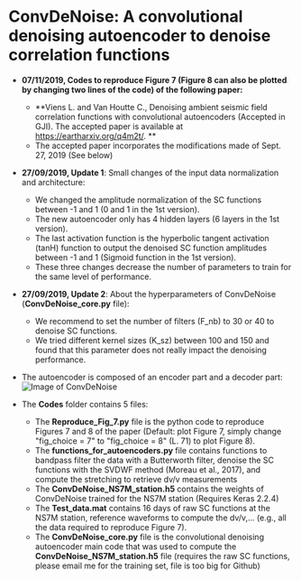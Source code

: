 # ConvDeNoise: A convolutional denoising autoencoder to denoise correlation functions

* **07/11/2019, Codes to reproduce Figure 7 (Figure 8 can also be plotted by changing two lines of the code) of the following paper:**
  - **Viens L. and Van Houtte C., Denoising ambient seismic field correlation functions with convolutional autoencoders (Accepted in GJI). The accepted paper is available at https://eartharxiv.org/q4m2t/. **
  - The accepted paper incorporates the modifications made of Sept. 27, 2019 (See below)

* **27/09/2019, Update 1**: Small changes of the input data normalization and architecture: 
  - We changed the amplitude normalization of the SC functions between -1 and 1 (0 and 1 in the 1st version). 
  - The new autoencoder only has 4 hidden layers (6 layers in the 1st version). 
  - The last activation function is the hyperbolic tangent activation (tanH) function to output the denoised SC function amplitudes between -1 and 1 (Sigmoid function in the 1st version). 
  - These three changes decrease the number of parameters to train for the same level of performance. 

* **27/09/2019, Update 2**: About the hyperparameters of ConvDeNoise (**ConvDeNoise_core.py** file):
  - We recommend to set the number of filters (F_nb) to 30 or 40 to denoise SC functions.
  - We tried different kernel sizes (K_sz) between 100 and 150 and found that this parameter does not really impact the denoising performance.

  
* The autoencoder is composed of an encoder part and a decoder part:
![Image of ConvDeNoise](https://github.com/lviens/ConvDeNoise/blob/master/ConvDeNoise_architecture.png)


* The **Codes** folder contains 5 files: 
  - The **Reproduce_Fig_7.py** file is the python code to reproduce Figures 7 and 8 of the paper (Default: plot Figure 7, simply change "fig_choice = 7" to "fig_choice = 8" (L. 71) to plot Figure 8).
  - The **functions_for_autoencoders.py** file contains functions to bandpass filter the data with a Butterworth filter, denoise the SC functions with the SVDWF method (Moreau et al., 2017), and compute the stretching to retrieve dv/v measurements
  - The **ConvDeNoise_NS7M_station.h5** contains the weights of ConvDeNoise trained for the NS7M station (Requires Keras 2.2.4)
  - The **Test_data.mat** contains 16 days of raw SC functions at the NS7M station, reference waveforms to compute the dv/v,... (e.g., all the data required to reproduce Figure 7).
  - The **ConvDeNoise_core.py** file is the convolutional denoising autoencoder main code that was used to compute the **ConvDeNoise_NS7M_station.h5** file (requires the raw SC functions, please email me for the training set, file is too big for Github)
 
